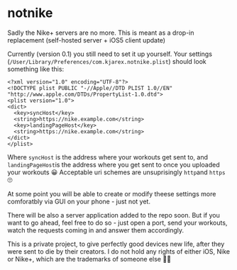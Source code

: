 # notnike
Sadly the Nike+ servers are no more. This is meant as a drop-in replacement (self-hosted server + iOS5 client update)

Currently (version 0.1) you still need to set it up yourself.
Your settings (`/User/Library/Preferences/com.kjarex.notnike.plist`) should look something like this:
```
<?xml version="1.0" encoding="UTF-8"?>
<!DOCTYPE plist PUBLIC "-//Apple//DTD PLIST 1.0//EN" "http://www.apple.com/DTDs/PropertyList-1.0.dtd">
<plist version="1.0">
<dict>
  <key>syncHost</key>
  <string>https://nike.example.com</string>
  <key>landingPageHost</key>
  <string>https://nike.example.com</string>
</dict>
</plist>
```

Where `syncHost` is the address where your workouts get sent to, and `landingPageHost`is the address where you get sent to once you uploaded your workouts 😀
Acceptable uri schemes are unsuprisingly `http`and `https` 🙄

At some point you will be able to create or modify theese settings more comforatbly via GUI on your phone - just not yet.

There will be also a server application added to the repo soon. But if you want to go ahead, feel free to do so - just open a port, send your workouts, watch the requests coming in and answer them accordingly.

This is a private project, to give perfectly good devices new life, after they were sent to die by their creators. I do not hold any rights of either iOS, Nike or Nike+, which are the trademarks of someone else 🤷‍♂️
